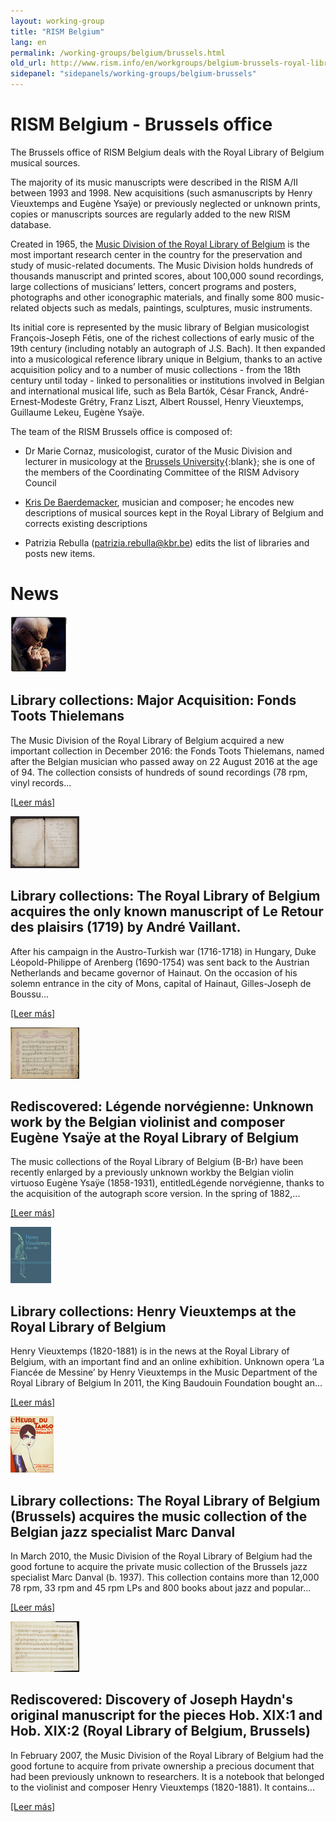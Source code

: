 ```yaml
---
layout: working-group
title: "RISM Belgium"
lang: en
permalink: /working-groups/belgium/brussels.html
old_url: http://www.rism.info/en/workgroups/belgium-brussels-royal-library-of-belgium/home.html
sidepanel: "sidepanels/working-groups/belgium-brussels"
---
```



# RISM Belgium - Brussels office

The Brussels office of RISM Belgium deals with the Royal Library of Belgium musical sources.

The majority of its music manuscripts were described in the RISM A/II between 1993 and 1998. New acquisitions (such asmanuscripts by Henry Vieuxtemps and Eugène Ysaÿe) or previously neglected or unknown prints, copies or manuscripts sources are regularly added to the new RISM database.

Created in 1965, the [Music Division of the Royal Library of Belgium](http://www.kbr.be/collections/musique/musique_fr.html) is the most important research center in the country for the preservation and study of music-related documents. The Music Division holds hundreds of thousands manuscript and printed scores, about 100,000 sound recordings, large collections of musicians’ letters, concert programs and posters, photographs and other iconographic materials, and finally some 800 music-related objects such as medals, paintings, sculptures, music instruments.

Its initial core is represented by the music library of Belgian musicologist François-Joseph Fétis, one of the richest collections of early music of the 19th century (including notably an autograph of J.S. Bach). It then expanded into a musicological reference library unique in Belgium, thanks to an active acquisition policy and to a number of music collections - from the 18th century until today - linked to personalities or institutions involved in Belgian and international musical life, such as Bela Bartók, César Franck, André-Ernest-Modeste Grétry, Franz Liszt, Albert Roussel, Henry Vieuxtemps, Guillaume Lekeu, Eugène Ysaÿe.

The team of the RISM Brussels office is composed of:

- Dr Marie Cornaz, musicologist, curator of the Music Division and lecturer in musicology at the [Brussels University](http://philoscsoc.ulb.be/hist/fr/users/mcornaz){:blank}; she is one of the members of the Coordinating Committee of the RISM Advisory Council

- [Kris De Baerdemacker](/en/workgroups/belgium-brussels-royal-library-of-belgium/home.html), musician and composer; he encodes new descriptions of musical sources kept in the Royal Library of Belgium and corrects existing descriptions

- Patrizia Rebulla ([patrizia.rebulla@kbr.be](mailto:patrizia.rebulla@kbr.be)) edits the list of libraries and posts new items.

# News

 ![](/resources-old-website/workgroups-images/csm_FondsTootsThielemans_01_aa1cf8a13e.jpg)

## Library collections: Major Acquisition: Fonds Toots Thielemans 

The Music Division of the Royal Library of Belgium acquired a new important collection in December 2016: the Fonds Toots Thielemans, named after the Belgian musician who passed away on 22 August 2016 at the age of 94. The collection consists of hundreds of sound recordings (78 rpm, vinyl records...

[[Leer más]](/en/home/newsdetails/article/93/major-acquisition-fonds-toots-thielemans.html "Major Acquisition: Fonds Toots Thielemans")

<!-- -->

 ![](/resources-old-website/workgroups-images/csm_Title_page_Le_Retour_des_Plaisirs_b7240e783a.jpg)

## Library collections: The Royal Library of Belgium acquires the only known manuscript of Le Retour des plaisirs (1719) by André Vaillant.

After his campaign in the Austro-Turkish war (1716-1718) in Hungary, Duke Léopold-Philippe of Arenberg (1690-1754) was sent back to the Austrian Netherlands and became governor of Hainaut. On the occasion of his solemn entrance in the city of Mons, capital of Hainaut, Gilles-Joseph de Boussu...

[[Leer más]](/en/home/newsdetails/article/93/the-royal-library-of-belgium-acquires-the-only-known-manuscript-of-le-retour-des-plaisirs-1719-by.html "The Royal Library of Belgium acquires the only known manuscript of Le Retour des plaisirs (1719) by André Vaillant.")

<!-- -->

 ![](/resources-old-website/workgroups-images/csm_Partitur_01_6d10a3122c.jpg)

## Rediscovered: Légende norvégienne: Unknown work by the Belgian violinist and composer Eugène Ysaÿe at the Royal Library of Belgium

The music collections of the Royal Library of Belgium (B-Br) have been recently enlarged by a previously unknown workby the Belgian violin virtuoso Eugène Ysaÿe (1858-1931), entitledLégende norvégienne, thanks to the acquisition of the autograph score version. In the spring of 1882,...

[[Leer más]](/en/home/newsdetails/article/93/legende-norvegienne-unknown-work-by-the-belgian-violinist-and-composer-eugene-ysaye-at-the-royal-li.html "Légende norvégienne: Unknown work by the Belgian violinist and composer Eugène Ysaÿe at the Royal Library of Belgium")

<!-- -->

 ![](/resources-old-website/workgroups-images/csm_vieuxtemps_01_c00c49c344.jpg)

## Library collections: Henry Vieuxtemps at the Royal Library of Belgium

Henry Vieuxtemps (1820-1881) is in the news at the Royal Library of Belgium, with an important find and an online exhibition. Unknown opera ‘La Fiancée de Messine’ by Henry Vieuxtemps in the Music Department of the Royal Library of Belgium In 2011, the King Baudouin Foundation bought an...

[[Leer más]](/en/home/newsdetails/article/93/henry-vieuxtemps-at-the-royal-library-of-belgium-1.html "Henry Vieuxtemps at the Royal Library of Belgium")

<!-- -->

 ![](/resources-old-website/workgroups-images/csm_MagritteDanvalKBR_03_726d30e969.jpg)

## Library collections: The Royal Library of Belgium (Brussels) acquires the music collection of the Belgian jazz specialist Marc Danval 

In March 2010, the Music Division of the Royal Library of Belgium had the good fortune to acquire the private music collection of the Brussels jazz specialist Marc Danval (b. 1937). This collection contains more than 12,000 78 rpm, 33 rpm and 45 rpm LPs and 800 books about jazz and popular...

[[Leer más]](/en/home/newsdetails/article/93/the-royal-library-of-belgium-brussels-acquires-the-music-collection-of-the-belgian-jazz-specialis.html "The Royal Library of Belgium (Brussels) acquires the music collection of the Belgian jazz specialist Marc Danval")

<!-- -->

 ![](/resources-old-website/workgroups-images/csm_HaydnVieuxtempsKBRfolio2_03_76f68dcd61.jpg)

## Rediscovered: Discovery of Joseph Haydn's original manuscript for the pieces Hob. XIX:1 and Hob. XIX:2 (Royal Library of Belgium, Brussels) 

In February 2007, the Music Division of the Royal Library of Belgium had the good fortune to acquire from private ownership a precious document that had been previously unknown to researchers. It is a notebook that belonged to the violinist and composer Henry Vieuxtemps (1820-1881). It contains...

[[Leer más]](/en/home/newsdetails/article/93/discovery-of-joseph-haydns-original-manuscript-for-the-pieces-hob-xix1-and-hob-xix2-royal-lib.html "Discovery of Joseph Haydn's original manuscript for the pieces Hob. XIX:1 and Hob. XIX:2 (Royal Library of Belgium, Brussels)")

<!-- -->
